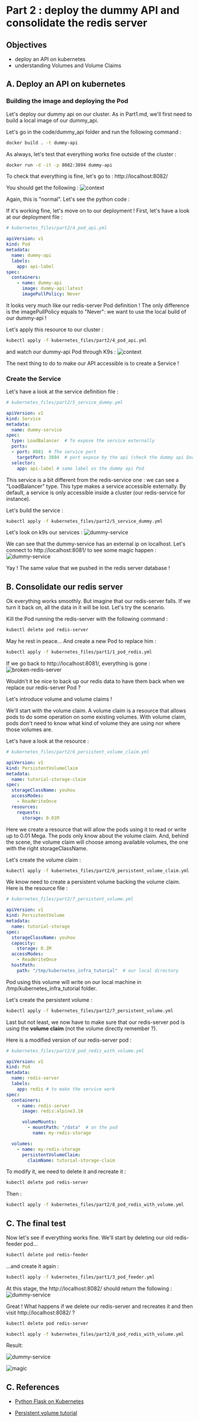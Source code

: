 # Part 2 : deploy the dummy API and consolidate the redis server

## Objectives

- deploy an API on kubernetes
- understanding Volumes and Volume Claims

## A. Deploy an API on kubernetes

### Building the image and deploying the Pod

Let's deploy our dummy api on our cluster. As in Part1.md, we'll first need to build a local image of our dummy_api.

Let's go in the code/dummy_api folder and run the following command :

```bash
docker build . -t dummy-api
```

As always, let's test that everything works fine outside of the cluster :

```bash
docker run -d -it -p 8082:3894 dummy-api
```

To check that everything is fine, let's go to : http://localhost:8082/

You should get the following :
![context](images/part2/local-dummy-api.png)

Again, this is "normal". Let's see the python code :

If it's working fine, let's move on to our deployment ! First, let's have a look at our deployment file :

```yml
# kubernetes_files/part2/4_pod_api.yml

apiVersion: v1
kind: Pod
metadata:
  name: dummy-api
  labels:
    app: api-label
spec:
  containers:
    - name: dummy-api
      image: dummy-api:latest
      imagePullPolicy: Never
```

It looks very much like our redis-server Pod definition ! The only difference is the imagePullPolicy equals to "Never": we want to use the local build of our dummy-api !

Let's apply this resource to our cluster :

```bash
kubectl apply -f kubernetes_files/part2/4_pod_api.yml
```

and watch our dummy-api Pod through K9s :
![context](images/part2/dummy-api.png)

The next thing to do to make our API accessible is to create a Service !

### Create the Service

Let's have a look at the service definition file :

```yml
# kubernetes_files/part2/5_service_dummy.yml

apiVersion: v1
kind: Service
metadata:
  name: dummy-service
spec:
  type: LoadBalancer  # To expose the service externally
  ports:
  - port: 8081  # The service port
    targetPort: 3894  # port expose by the api (check the dummy api Dockerfile)
  selector:
    app: api-label # same label as the dummy api Pod
```

This service is a bit different from the redis-service one : we can see a "LoadBalancer" type. This type makes a service accessible externally. By default, a service is only accessible inside a cluster (our redis-service for instance).

Let's build the service :

```bash
kubectl apply -f kubernetes_files/part2/5_service_dummy.yml
```

Let's look on k9s our services :
![dummy-service](images/part2/dummy-service.png)

We can see that the dummy-service has an external ip on localhost. Let's connect to http://localhost:8081/ to see some magic happen :
![dummy-service](images/part2/kubernetes-dummy-api.png)

Yay ! The same value that we pushed in the redis server database !

## B. Consolidate our redis server

Ok everything works smoothly. But imagine that our redis-server falls. If we turn it back on, all the data in it will be lost. Let's try the scenario.

Kill the Pod running the redis-server with the following command :

```bash
kubectl delete pod redis-server
```

May he rest in peace... And create a new Pod to replace him :

```bash
kubectl apply -f kubernetes_files/part1/1_pod_redis.yml
```

If we go back to http://localhost:8081/, everything is gone :
![broken-redis-server](images/part2/broken-redis-server.png)

Wouldn't it be nice to back up our redis data to have them back when we replace our redis-server Pod ?

Let's introduce volume and volume claims !

We'll start with the volume claim. A volume claim is a resource that allows pods to do some operation on some existing volumes. With volume claim, pods don't need to know what kind of volume they are using nor where those volumes are.

Let's have a look at the resource :

```yml
# kubernetes_files/part2/6_persistent_volume_claim.yml

apiVersion: v1
kind: PersistentVolumeClaim
metadata:
  name: tutorial-storage-claim
spec:
  storageClassName: youhou
  accessModes:
    - ReadWriteOnce
  resources:
    requests:
      storage: 0.01M
```

Here we create a resource that will allow the pods using it to read or write up to 0.01 Mega. The pods only know about the volume claim. And, behind the scene, the volume claim will choose among available volumes, the one with the right storageClassName.

Let's create the volume claim :

```bash
kubectl apply -f kubernetes_files/part2/6_persistent_volume_claim.yml
```

We know need to create a persistent volume backing the volume claim. Here is the resource file :

```yml
# kubernetes_files/part2/7_persistent_volume.yml

apiVersion: v1
kind: PersistentVolume
metadata:
  name: tutorial-storage
spec:
  storageClassName: youhou
  capacity:
    storage: 0.1M
  accessModes:
    - ReadWriteOnce
  hostPath:
    path: "/tmp/kubernetes_infra_tutorial"  # our local directory
```

Pod using this volume will write on our local machine in /tmp/kubernetes_infra_tutorial folder.

Let's create the persistent volume :

```bash
kubectl apply -f kubernetes_files/part2/7_persistent_volume.yml
```

Last but not least, we now have to make sure that our redis-server pod is using the **volume claim** (not the volume directly remember ?).

Here is a modified version of our redis-server pod :

```yml
# kubernetes_files/part2/8_pod_redis_with_volume.yml

apiVersion: v1
kind: Pod
metadata:
  name: redis-server
  labels:
    app: redis # to make the service work
spec:
  containers:
    - name: redis-server
      image: redis:alpine3.10

      volumeMounts:
        - mountPath: "/data"  # on the pod
          name: my-redis-storage

  volumes:
    - name: my-redis-storage
      persistentVolumeClaim:
        claimName: tutorial-storage-claim
```

To modify it, we need to delete it and recreate it :

```bash
kubectl delete pod redis-server
```

Then :

```bash
kubectl apply -f kubernetes_files/part2/8_pod_redis_with_volume.yml
```

## C. The final test

Now let's see if everything works fine. We'll start by deleting our old redis-feeder pod...

```bash
kubectl delete pod redis-feeder
```

...and create it again :

```bash
kubectl apply -f kubernetes_files/part1/3_pod_feeder.yml
```

At this stage, the http://localhost:8082/ should return the following :
![dummy-service](images/part2/kubernetes-dummy-api.png)

Great ! What happens if we delete our redis-server and recreates it and then visit http://localhost:8082/ ?

```bash
kubectl delete pod redis-server
```

```bash
kubectl apply -f kubernetes_files/part2/8_pod_redis_with_volume.yml
```

Result:

![dummy-service](images/part2/kubernetes-dummy-api.png)

![magic](images/part2/magic.jpeg)

## C. References

- [Python Flask on Kubernetes](https://kubernetes.io/blog/2019/07/23/get-started-with-kubernetes-using-python/)

- [Persistent volume tutorial](https://kubernetes.io/docs/tasks/configure-pod-container/configure-persistent-volume-storage/)

